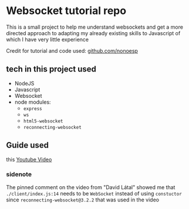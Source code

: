# Websocket tutorial repo

This is a small project to help me understand websockets and get a more directed approach to adapting my already existing skills to Javascript of which I have very little experience

Credit for tutorial and code used: [github.com/nonoesp]('https://github.com/nonoesp')

## tech in this project used
- NodeJS
- Javascript
- Websocket
- node modules: 
    - `express`
    - `ws`
    - `html5-websocket`
    - `reconnecting-websocket`

## Guide used
this [Youtube Video]('https://www.youtube.com/watch?v=3IKUKDf7mA0')

### sidenote
The pinned comment on the video from "David Látal" showed me that `./client/index.js:14` needs to be `WebSocket` instead of using `constuctor` since `reconnecting-websocket@3.2.2` that was used in the video
